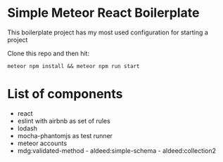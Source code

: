 # Simple Meteor React Boilerplate

This boilerplate project has my most used configuration for starting a project

Clone this repo and then hit: 

 ```meteor npm install && meteor npm run start```

# List of components

 - react
 - eslint with airbnb as set of rules
 - lodash
 - mocha-phantomjs as test runner
 - meteor accounts
 - mdg:validated-method - aldeed:simple-schema - aldeed:collection2

